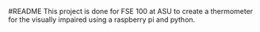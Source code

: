 #README
This project is done for FSE 100 at ASU to create a thermometer for the visually impaired using a raspberry pi and python. 
